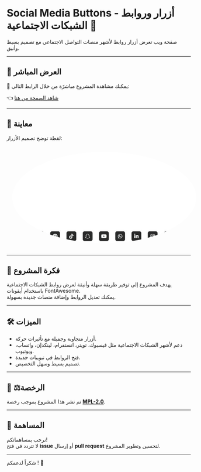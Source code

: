 # Social Media Buttons - أزرار وروابط الشبكات الاجتماعية 🔗

صفحة ويب تعرض أزرار روابط لأشهر منصات التواصل الاجتماعي مع تصميم بسيط وأنيق.

---

## 🔗 العرض المباشر

🎯 يمكنك مشاهدة المشروع مباشرًة من خلال الرابط التالي:

👈 [شاهد الصفحة من هنا](https://alostoura-official.github.io/Social-Media-Buttons/)

---

## 📸 معاينة

لقطة توضح تصميم الأزرار:

<p align="center">
  <img alt="معاينة أزرار التواصل الاجتماعي" src="social-media-preview.gif" style="width: 900px; height: 250px; margin: 15px; border-radius: 50%; object-fit: cover;">
</p>

---

## 🎯 فكرة المشروع

يهدف المشروع إلى توفير طريقة سهلة وأنيقة لعرض روابط الشبكات الاجتماعية باستخدام أيقونات FontAwesome.  
يمكنك تعديل الروابط وإضافة منصات جديدة بسهولة.

---

## 🛠️ الميزات

- أزرار متجاوبة وجميلة مع تأثيرات حركة.
- دعم لأشهر الشبكات الاجتماعية مثل فيسبوك، تويتر، انستقرام، لينكدإن، واتساب، ويوتيوب.
- فتح الروابط في تبويبات جديدة.
- تصميم بسيط وسهل التخصيص.

---

## 📝 ⚖️الرخصة

تم نشر هذا المشروع بموجب رخصة **[MPL-2.0](LICENSE)**.

---

## 🙌 المساهمة

نرحب بمساهماتكم!  
لا تتردد في فتح **issue** أو إرسال **pull request** لتحسين وتطوير المشروع.

---

شكراً لدعمكم ! 🚀
